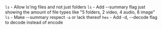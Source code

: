 `ls` - Allow ls'ing files and not just folders
`ls` - Add --summary flag just showing the amount of file types like "5 folders, 2 video, 4 audio, 8 image"
`ls` - Make --summary respect `-a` or lack thereof
`hex` - Add -d, --decode flag to decode instead of encode
